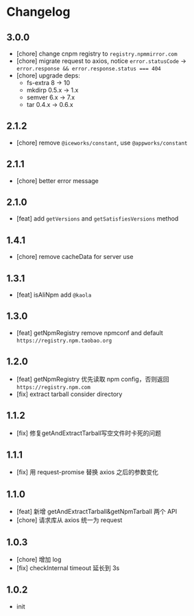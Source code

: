 # Changelog

## 3.0.0

- [chore] change cnpm registry to `registry.npmmirror.com`
- [chore] migrate request to axios, notice `error.statusCode` -> `error.response && error.response.status === 404`
- [chore] upgrade deps:
  - fs-extra 8 -> 10
  - mkdirp 0.5.x -> 1.x
  - semver 6.x -> 7.x
  - tar 0.4.x -> 0.6.x

## 2.1.2

- [chore] remove `@iceworks/constant`, use `@appworks/constant`

## 2.1.1

- [chore] better error message

## 2.1.0

- [feat] add `getVersions` and `getSatisfiesVersions` method

## 1.4.1

- [chore] remove cacheData for server use

## 1.3.1

- [feat] isAliNpm add `@kaola`

## 1.3.0

- [feat] getNpmRegistry remove npmconf and default `https://registry.npm.taobao.org`

## 1.2.0

- [feat] getNpmRegistry 优先读取 npm config，否则返回 `https://registry.npm.com`
- [fix] extract tarball consider directory

## 1.1.2

- [fix] 修复getAndExtractTarball写空文件时卡死的问题

## 1.1.1

- [fix] 用 request-promise 替换 axios 之后的参数变化

## 1.1.0

- [feat] 新增 getAndExtractTarball&getNpmTarball 两个 API
- [chore] 请求库从 axios 统一为 request

## 1.0.3

- [chore] 增加 log
- [fix] checkInternal timeout 延长到 3s

## 1.0.2

- init
